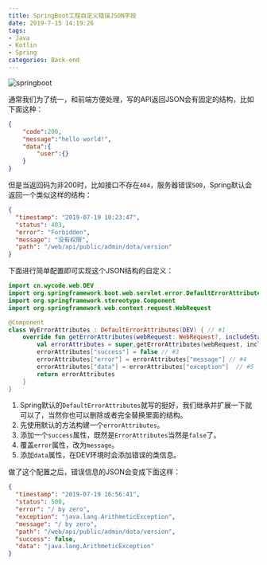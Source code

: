 ```yaml
---
title: SpringBoot工程自定义错误JSON字段
date: 2019-7-15 14:19:26
tags:
- Java
- Kotlin
- Spring
categories: Back-end
---
```


![springboot](/images/20180623_springboot.jpg)

通常我们为了统一，和前端方便处理，写的API返回JSON会有固定的结构，比如下面这种：
```json
{
    "code":200,
    "message":"hello world!",
    "data":{
        "user":{}
    }
}
```
但是当返回码为非200时，比如接口不存在`404`，服务器错误`500`，Spring默认会返回一个类似这样的结构：

```json
{
  "timestamp": "2019-07-19 10:23:47",
  "status": 403,
  "error": "Forbidden",
  "message": "没有权限",
  "path": "/web/api/public/admin/dota/version"
}
```

下面进行简单配置即可实现这个JSON结构的自定义：
<!--more-->

```kotlin
import cn.wycode.web.DEV
import org.springframework.boot.web.servlet.error.DefaultErrorAttributes
import org.springframework.stereotype.Component
import org.springframework.web.context.request.WebRequest

@Component
class WyErrorAttributes : DefaultErrorAttributes(DEV) { // #1
    override fun getErrorAttributes(webRequest: WebRequest?, includeStackTrace: Boolean): MutableMap<String, Any> {
        val errorAttributes = super.getErrorAttributes(webRequest, includeStackTrace) // #2
        errorAttributes["success"] = false // #3
        errorAttributes["error"] = errorAttributes["message"] // #4
        errorAttributes["data"] = errorAttributes["exception"]  // #5
        return errorAttributes
    }
}
```

1. Spring默认的`DefaultErrorAttributes`就写的挺好，我们继承并扩展一下就可以了，当然你也可以删除或者完全替换里面的结构。
2. 先使用默认的方法构建一个`errorAttributes`。
3. 添加一个`success`属性，既然是`ErrorAttributes`当然是`false`了。
4. 覆盖`error`属性，改为`message`。
5. 添加`data`属性，在DEV环境时会添加错误的类信息。

做了这个配置之后，错误信息的JSON会变成下面这样：

```json
{
  "timestamp": "2019-07-19 16:56:41",
  "status": 500,
  "error": "/ by zero",
  "exception": "java.lang.ArithmeticException",
  "message": "/ by zero",
  "path": "/web/api/public/admin/dota/version",
  "success": false,
  "data": "java.lang.ArithmeticException"
}
```